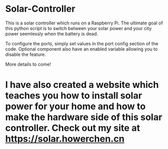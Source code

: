 # Solar-Controller

This is a solar controller which runs on a Raspberry Pi. The ultimate goal of this python script is to switch between your solar power and your city power seemlessly when the battery is dead. 

To configure the ports, simply set values in the port config section of the code. Optional component also have an enabled variable allowing you to disable the feature. 

More details to come!

# I have also created a website which teaches you how to install solar power for your home and how to make the hardware side of this solar controller. Check out my site at https://solar.howerchen.cn
